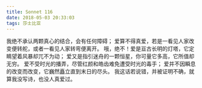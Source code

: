 ```yaml
---
title: Sonnet 116
date: 2018-05-03 20:33:03
tags: 莎士比亚
---
```

我绝不承认两颗真心的结合，会有任何障碍；
爱算不得真爱，若是一看见人家改变便转舵，或者一看见人家转弯便离开。
哦，绝不！爱是亘古长明的灯塔，它定睛望着风暴却兀不为动；
爱又是指引迷舟的一颗恒星，你可量它多高，它所值却无穷。
爱不受时光的播弄，尽管红颜和皓齿难免遭受时光的毒手；
爱并不因瞬息的改变而改变，它巍然矗立直到末日的尽头。
我这话若说错，并被证明不确，就算我没写诗，也没人真爱过。
